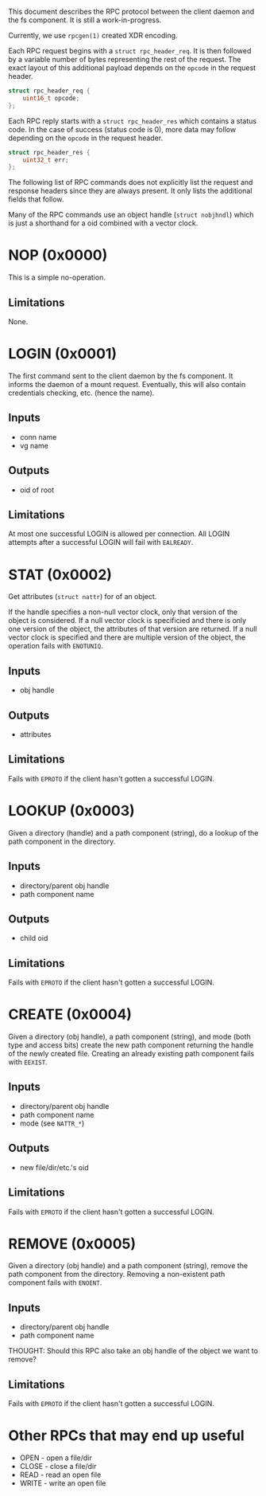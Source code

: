 This document describes the RPC protocol between the client daemon and the
fs component.  It is still a work-in-progress.

Currently, we use `rpcgen(1)` created XDR encoding.

Each RPC request begins with a `struct rpc_header_req`.  It is then followed
by a variable number of bytes representing the rest of the request.  The
exact layout of this additional payload depends on the `opcode` in the
request header.

```C
struct rpc_header_req {
	uint16_t opcode;
};
```

Each RPC reply starts with a `struct rpc_header_res` which contains a status
code.  In the case of success (status code is 0), more data may follow
depending on the `opcode` in the request header.

```C
struct rpc_header_res {
	uint32_t err;
};
```

The following list of RPC commands does not explicitly list the request and
response headers since they are always present.  It only lists the
additional fields that follow.

Many of the RPC commands use an object handle (`struct nobjhndl`) which is
just a shorthand for a oid combined with a vector clock.


NOP (0x0000)
============

This is a simple no-operation.

Limitations
-----------
None.


LOGIN (0x0001)
==============

The first command sent to the client daemon by the fs component.  It informs
the daemon of a mount request.  Eventually, this will also contain
credentials checking, etc. (hence the name).

Inputs
------
* conn name
* vg name

Outputs
-------
* oid of root

Limitations
-----------
At most one successful LOGIN is allowed per connection.  All LOGIN attempts
after a successful LOGIN will fail with `EALREADY`.


STAT (0x0002)
=============

Get attributes (`struct nattr`) for of an object.

If the handle specifies a non-null vector clock, only that version of the
object is considered.  If a null vector clock is specificied and there is
only one version of the object, the attributes of that version are returned.
If a null vector clock is specified and there are multiple version of the
object, the operation fails with `ENOTUNIQ`.

Inputs
------
* obj handle

Outputs
-------
* attributes

Limitations
-----------
Fails with `EPROTO` if the client hasn't gotten a successful LOGIN.


LOOKUP (0x0003)
===============

Given a directory (handle) and a path component (string), do a lookup of the
path component in the directory.

Inputs
------
* directory/parent obj handle
* path component name

Outputs
-------
* child oid

Limitations
-----------
Fails with `EPROTO` if the client hasn't gotten a successful LOGIN.


CREATE (0x0004)
===============

Given a directory (obj handle), a path component (string), and mode (both
type and access bits) create the new path component returning the handle of
the newly created file.  Creating an already existing path component fails
with `EEXIST`.

Inputs
------
* directory/parent obj handle
* path component name
* mode (see `NATTR_*`)

Outputs
-------
* new file/dir/etc.'s oid

Limitations
-----------
Fails with `EPROTO` if the client hasn't gotten a successful LOGIN.


REMOVE (0x0005)
===============

Given a directory (obj handle) and a path component (string), remove the
path component from the directory.  Removing a non-existent path component
fails with `ENOENT`.

Inputs
------
* directory/parent obj handle
* path component name

THOUGHT: Should this RPC also take an obj handle of the object we want to
remove?

Limitations
-----------
Fails with `EPROTO` if the client hasn't gotten a successful LOGIN.


Other RPCs that may end up useful
=================================

* OPEN - open a file/dir
* CLOSE - close a file/dir
* READ - read an open file
* WRITE - write an open file
